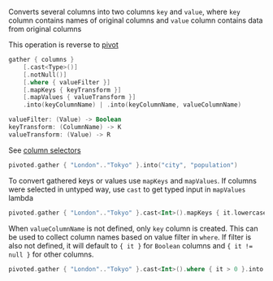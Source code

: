 [//]: # (title: gather)

<!---IMPORT org.jetbrains.kotlinx.dataframe.samples.api.Modify-->

Converts several columns into two columns `key` and `value`, where `key` column contains names of original columns and `value` column contains data from original columns

This operation is reverse to [pivot](pivot.md)

```kotlin
gather { columns }
    [.cast<Type>()]
    [.notNull()]
    [.where { valueFilter }]
    [.mapKeys { keyTransform }]
    [.mapValues { valueTransform }]
    .into(keyColumnName) | .into(keyColumnName, valueColumnName)

valueFilter: (Value) -> Boolean
keyTransform: (ColumnName) -> K
valueTransform: (Value) -> R 
```

See [column selectors](ColumnSelectors.md)

<!---FUN gather-->

```kotlin
pivoted.gather { "London".."Tokyo" }.into("city", "population")
```

<!---END-->

To convert gathered keys or values use `mapKeys` and `mapValues`. If columns were selected in untyped way, use `cast` to get typed input in `mapValues` lambda

<!---FUN gatherWithMapping-->

```kotlin
pivoted.gather { "London".."Tokyo" }.cast<Int>().mapKeys { it.lowercase() }.mapValues { 1.0 / it }.into("city", "density")
```

<!---END-->

When `valueColumnName` is not defined, only `key` column is created. This can be used to collect column names based on value filter in `where`. If filter is also not defined, it will default to `{ it }` for `Boolean` columns and `{ it != null }` for other columns.

<!---FUN gatherNames-->

```kotlin
pivoted.gather { "London".."Tokyo" }.cast<Int>().where { it > 0 }.into("city")
```

<!---END-->
